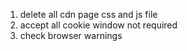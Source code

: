 1. delete all cdn page css and js file
2. accept all cookie window not required
3. check browser warnings
